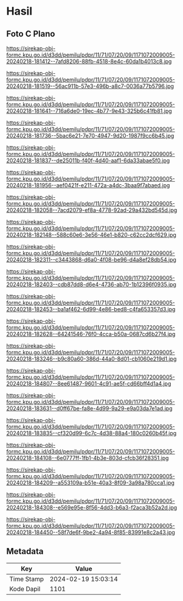 # Hasil

## Foto C Plano

https://sirekap-obj-formc.kpu.go.id/d3dd/pemilu/pdpr/11/71/07/20/09/1171072009005-20240218-181412--7afd8206-88fb-4518-8e4c-60da1b4013c8.jpg

https://sirekap-obj-formc.kpu.go.id/d3dd/pemilu/pdpr/11/71/07/20/09/1171072009005-20240218-181519--56ac911b-57e3-496b-a8c7-0036a77b5796.jpg

https://sirekap-obj-formc.kpu.go.id/d3dd/pemilu/pdpr/11/71/07/20/09/1171072009005-20240218-181641--716a6de0-19ec-4b77-9e43-325b6c41fb81.jpg

https://sirekap-obj-formc.kpu.go.id/d3dd/pemilu/pdpr/11/71/07/20/09/1171072009005-20240218-181736--5bac6e21-7e70-4947-9d20-1987f9cc6b45.jpg

https://sirekap-obj-formc.kpu.go.id/d3dd/pemilu/pdpr/11/71/07/20/09/1171072009005-20240218-181837--de25011b-f40f-4d40-aaf1-6da33abae5f0.jpg

https://sirekap-obj-formc.kpu.go.id/d3dd/pemilu/pdpr/11/71/07/20/09/1171072009005-20240218-181956--aef0421f-e211-472a-a4dc-3baa9f7abaed.jpg

https://sirekap-obj-formc.kpu.go.id/d3dd/pemilu/pdpr/11/71/07/20/09/1171072009005-20240218-182058--7acd2079-ef8a-4778-92ad-29a432bd545d.jpg

https://sirekap-obj-formc.kpu.go.id/d3dd/pemilu/pdpr/11/71/07/20/09/1171072009005-20240218-182148--588c60e6-3e56-46e1-b820-c62cc2dcf629.jpg

https://sirekap-obj-formc.kpu.go.id/d3dd/pemilu/pdpr/11/71/07/20/09/1171072009005-20240218-182311--c3443868-d6a0-4f08-be96-d4a8ef28db54.jpg

https://sirekap-obj-formc.kpu.go.id/d3dd/pemilu/pdpr/11/71/07/20/09/1171072009005-20240218-182403--cdb87dd8-d6e4-4736-ab70-1b12396f0935.jpg

https://sirekap-obj-formc.kpu.go.id/d3dd/pemilu/pdpr/11/71/07/20/09/1171072009005-20240218-182453--ba1af462-6d99-4e86-bed8-c4fa653357d3.jpg

https://sirekap-obj-formc.kpu.go.id/d3dd/pemilu/pdpr/11/71/07/20/09/1171072009005-20240218-182628--64241546-76f0-4cca-b50a-0687cd6b27f4.jpg

https://sirekap-obj-formc.kpu.go.id/d3dd/pemilu/pdpr/11/71/07/20/09/1171072009005-20240218-183246--b9c80a60-386d-44a0-8d01-cb1060e219d1.jpg

https://sirekap-obj-formc.kpu.go.id/d3dd/pemilu/pdpr/11/71/07/20/09/1171072009005-20240218-184807--8ee61487-9601-4c91-ae5f-cd66bff4d1a4.jpg

https://sirekap-obj-formc.kpu.go.id/d3dd/pemilu/pdpr/11/71/07/20/09/1171072009005-20240218-183631--d0ff67be-fa8e-4d99-9a29-e9a03da7e1ad.jpg

https://sirekap-obj-formc.kpu.go.id/d3dd/pemilu/pdpr/11/71/07/20/09/1171072009005-20240218-183835--cf320d99-6c7c-4d38-88a4-180c0260b45f.jpg

https://sirekap-obj-formc.kpu.go.id/d3dd/pemilu/pdpr/11/71/07/20/09/1171072009005-20240218-184108--6e0777ff-1fb1-4b3e-803d-cfcb36f28351.jpg

https://sirekap-obj-formc.kpu.go.id/d3dd/pemilu/pdpr/11/71/07/20/09/1171072009005-20240218-184209--a553109a-b51e-40a3-8f09-3a98a780cca1.jpg

https://sirekap-obj-formc.kpu.go.id/d3dd/pemilu/pdpr/11/71/07/20/09/1171072009005-20240218-184308--e569e95e-8f56-4dd3-b6a3-f2aca3b52a2d.jpg

https://sirekap-obj-formc.kpu.go.id/d3dd/pemilu/pdpr/11/71/07/20/09/1171072009005-20240218-184450--58f7de6f-9be2-4a94-8f85-83991e8c2a43.jpg


## Metadata

| Key        | Value               |
| ---------- | ------------------- |
| Time Stamp | 2024-02-19 15:03:14 |
| Kode Dapil | 1101                |



